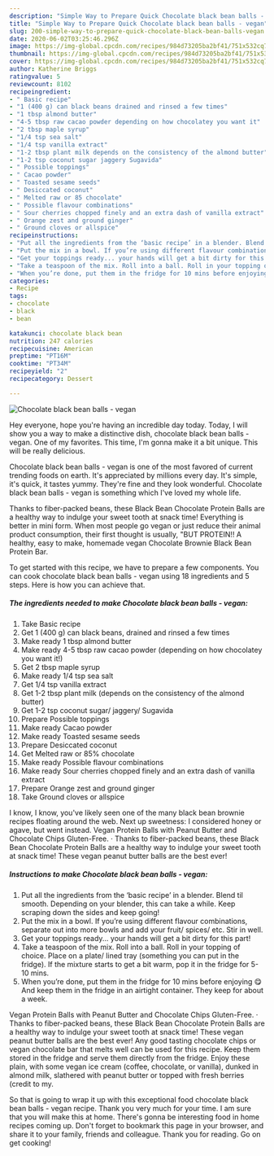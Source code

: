 ```yaml
---
description: "Simple Way to Prepare Quick Chocolate black bean balls - vegan"
title: "Simple Way to Prepare Quick Chocolate black bean balls - vegan"
slug: 200-simple-way-to-prepare-quick-chocolate-black-bean-balls-vegan
date: 2020-06-02T03:25:46.296Z
image: https://img-global.cpcdn.com/recipes/984d73205ba2bf41/751x532cq70/chocolate-black-bean-balls-vegan-recipe-main-photo.jpg
thumbnail: https://img-global.cpcdn.com/recipes/984d73205ba2bf41/751x532cq70/chocolate-black-bean-balls-vegan-recipe-main-photo.jpg
cover: https://img-global.cpcdn.com/recipes/984d73205ba2bf41/751x532cq70/chocolate-black-bean-balls-vegan-recipe-main-photo.jpg
author: Katherine Briggs
ratingvalue: 5
reviewcount: 8102
recipeingredient:
- " Basic recipe"
- "1 (400 g) can black beans drained and rinsed a few times"
- "1 tbsp almond butter"
- "4-5 tbsp raw cacao powder depending on how chocolatey you want it"
- "2 tbsp maple syrup"
- "1/4 tsp sea salt"
- "1/4 tsp vanilla extract"
- "1-2 tbsp plant milk depends on the consistency of the almond butter"
- "1-2 tsp coconut sugar jaggery Sugavida"
- " Possible toppings"
- " Cacao powder"
- " Toasted sesame seeds"
- " Desiccated coconut"
- " Melted raw or 85 chocolate"
- " Possible flavour combinations"
- " Sour cherries chopped finely and an extra dash of vanilla extract"
- " Orange zest and ground ginger"
- " Ground cloves or allspice"
recipeinstructions:
- "Put all the ingredients from the ‘basic recipe’ in a blender. Blend til smooth. Depending on your blender, this can take a while. Keep scraping down the sides and keep going!"
- "Put the mix in a bowl. If you’re using different flavour combinations, separate out into more bowls and add your fruit/ spices/ etc. Stir in well."
- "Get your toppings ready... your hands will get a bit dirty for this part!"
- "Take a teaspoon of the mix. Roll into a ball. Roll in your topping of choice. Place on a plate/ lined tray (something you can put in the fridge). If the mixture starts to get a bit warm, pop it in the fridge for 5-10 mins."
- "When you’re done, put them in the fridge for 10 mins before enjoying 😋 And keep them in the fridge in an airtight container. They keep for about a week."
categories:
- Recipe
tags:
- chocolate
- black
- bean

katakunci: chocolate black bean 
nutrition: 247 calories
recipecuisine: American
preptime: "PT16M"
cooktime: "PT34M"
recipeyield: "2"
recipecategory: Dessert

---
```



![Chocolate black bean balls - vegan](https://img-global.cpcdn.com/recipes/984d73205ba2bf41/751x532cq70/chocolate-black-bean-balls-vegan-recipe-main-photo.jpg)

Hey everyone, hope you're having an incredible day today. Today, I will show you a way to make a distinctive dish, chocolate black bean balls - vegan. One of my favorites. This time, I'm gonna make it a bit unique. This will be really delicious.

Chocolate black bean balls - vegan is one of the most favored of current trending foods on earth. It's appreciated by millions every day. It's simple, it's quick, it tastes yummy. They're fine and they look wonderful. Chocolate black bean balls - vegan is something which I've loved my whole life.

Thanks to fiber-packed beans, these Black Bean Chocolate Protein Balls are a healthy way to indulge your sweet tooth at snack time! Everything is better in mini form. When most people go vegan or just reduce their animal product consumption, their first thought is usually, &#34;BUT PROTEIN!! A healthy, easy to make, homemade vegan Chocolate Brownie Black Bean Protein Bar.


To get started with this recipe, we have to prepare a few components. You can cook chocolate black bean balls - vegan using 18 ingredients and 5 steps. Here is how you can achieve that.

<!--inarticleads1-->

##### The ingredients needed to make Chocolate black bean balls - vegan:

1. Take  Basic recipe
1. Get 1 (400 g) can black beans, drained and rinsed a few times
1. Make ready 1 tbsp almond butter
1. Make ready 4-5 tbsp raw cacao powder (depending on how chocolatey you want it!)
1. Get 2 tbsp maple syrup
1. Make ready 1/4 tsp sea salt
1. Get 1/4 tsp vanilla extract
1. Get 1-2 tbsp plant milk (depends on the consistency of the almond butter)
1. Get 1-2 tsp coconut sugar/ jaggery/ Sugavida
1. Prepare  Possible toppings
1. Make ready  Cacao powder
1. Make ready  Toasted sesame seeds
1. Prepare  Desiccated coconut
1. Get  Melted raw or 85% chocolate
1. Make ready  Possible flavour combinations
1. Make ready  Sour cherries chopped finely and an extra dash of vanilla extract
1. Prepare  Orange zest and ground ginger
1. Take  Ground cloves or allspice


I know, I know, you&#39;ve likely seen one of the many black bean brownie recipes floating around the web. Next up sweetness: I considered honey or agave, but went instead. Vegan Protein Balls with Peanut Butter and Chocolate Chips Gluten-Free. · Thanks to fiber-packed beans, these Black Bean Chocolate Protein Balls are a healthy way to indulge your sweet tooth at snack time! These vegan peanut butter balls are the best ever! 

<!--inarticleads2-->

##### Instructions to make Chocolate black bean balls - vegan:

1. Put all the ingredients from the ‘basic recipe’ in a blender. Blend til smooth. Depending on your blender, this can take a while. Keep scraping down the sides and keep going!
1. Put the mix in a bowl. If you’re using different flavour combinations, separate out into more bowls and add your fruit/ spices/ etc. Stir in well.
1. Get your toppings ready... your hands will get a bit dirty for this part!
1. Take a teaspoon of the mix. Roll into a ball. Roll in your topping of choice. Place on a plate/ lined tray (something you can put in the fridge). If the mixture starts to get a bit warm, pop it in the fridge for 5-10 mins.
1. When you’re done, put them in the fridge for 10 mins before enjoying 😋 And keep them in the fridge in an airtight container. They keep for about a week.


Vegan Protein Balls with Peanut Butter and Chocolate Chips Gluten-Free. · Thanks to fiber-packed beans, these Black Bean Chocolate Protein Balls are a healthy way to indulge your sweet tooth at snack time! These vegan peanut butter balls are the best ever! Any good tasting chocolate chips or vegan chocolate bar that melts well can be used for this recipe. Keep them stored in the fridge and serve them directly from the fridge. Enjoy these plain, with some vegan ice cream (coffee, chocolate, or vanilla), dunked in almond milk, slathered with peanut butter or topped with fresh berries (credit to my. 

So that is going to wrap it up with this exceptional food chocolate black bean balls - vegan recipe. Thank you very much for your time. I am sure that you will make this at home. There's gonna be interesting food in home recipes coming up. Don't forget to bookmark this page in your browser, and share it to your family, friends and colleague. Thank you for reading. Go on get cooking!
